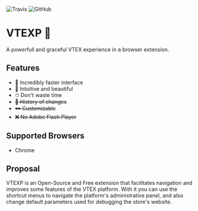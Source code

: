 ![Travis](https://travis-ci.org/ganobrega/vtexp.svg?branch=master)
![GitHub](https://img.shields.io/github/license/ganobrega/vtexp)

# VTEXP 💅
A powerfull and graceful VTEX experience in a browser extension.


## Features
- 🚀 Incredibly faster interface
- 🌈 Intuitive and beautiful
- ⏱ Don't waste time
- ~~📁 History of changes~~
- ~~🕶 Customizable~~
- ~~❌ No Adobe Flash Player~~

## Supported Browsers
- Chrome

## Proposal
VTEXP is an Open-Source and Free extension that facilitates navigation and improves some features of the VTEX platform. With it you can use the shortcut menus to navigate the platform's administrative panel, and also change default parameters used for debugging the store's website.
